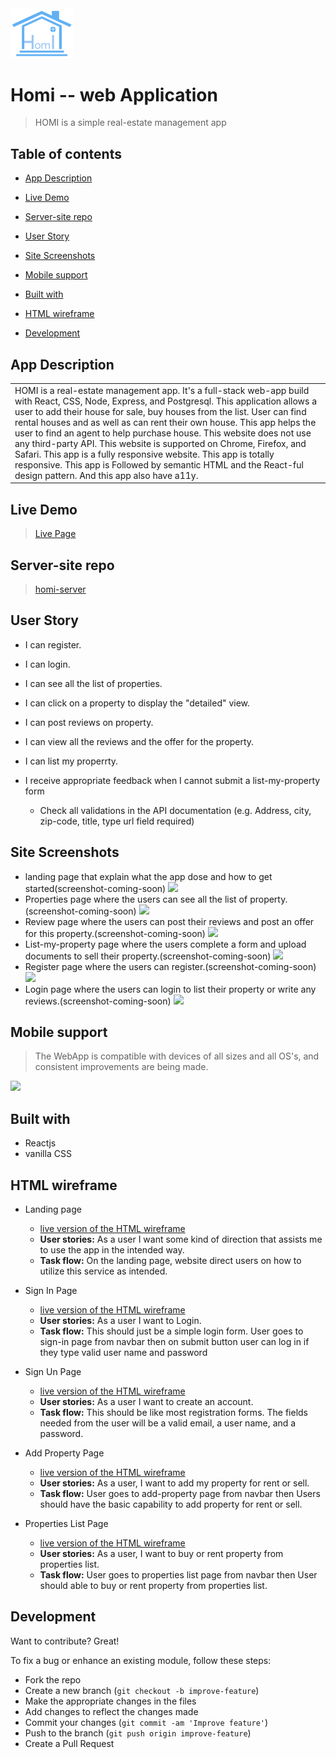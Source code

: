   <!-- # ![](https://max7586.github.io/homi-app/images/4v35Y2.png) -->

  <img src="images/4v35Y2.png" width="100" >

# Homi -- web Application

> HOMI is a simple real-estate management app

## Table of contents

- [App Description](#app-description)
- [Live Demo](#live-demo)
- [Server-site repo](#server-site-repo)
- [User Story](#user-story)
- [Site Screenshots](#site-screenshots)
- [Mobile support](#mobile-support)
- [Built with](#build-with)
- [HTML wireframe](#html-wireframe)
- [Development](#development)


  <!-- # ![WebApp](https://max7586.github.io/homi/images/demo/landingPage.png) -->

## App Description

<table>
<tr>
<td>
  HOMI is a real-estate management app. It's a full-stack web-app build with React, CSS, Node, Express, and Postgresql. This application allows a user to add their house for sale,  buy houses from the list. User can find rental houses and as well as can rent their own house. This app helps the user to find an agent to help purchase house. This website does not use any third-party API. This website is supported on Chrome, Firefox, and Safari. This app is a fully responsive website. This app is totally responsive. This app is Followed by semantic HTML and the React-ful design pattern. And this app also have a11y.


</td>
</tr>
</table>

## Live Demo

> [Live Page](https://homi-client.ahmedmax7586.now.sh)

## Server-site repo

> [homi-server](https://github.com/max7586/homi-server)


## User Story

* I can register.

* I can login.

* I can see all the list of properties.

* I can click on a property to display the "detailed" view.

* I can post reviews on property.

* I can view all the reviews and the offer for the property.

* I can list my properrty.

* I receive appropriate feedback when I cannot submit a list-my-property form

  * Check all validations in the API documentation (e.g. Address, city, zip-code, title, type url field required)


## Site Screenshots

- landing page that explain what the app dose and how to get started(screenshot-coming-soon)
  ![](https://max7586.github.io/homi/images/demo/landingPage.png)
- Properties page where the users can see all the list of property.(screenshot-coming-soon)
  ![](https://max7586.github.io/homi/images/demo/properties.png)
- Review page where the users can post their reviews and post an offer for this property.(screenshot-coming-soon)
  ![](https://max7586.github.io/homi/images/demo/reviewPage.png)
- List-my-property page where the users complete a form and upload documents to sell their property.(screenshot-coming-soon)
  ![](https://max7586.github.io/homi/images/demo/listMyPropertyPage.png)
- Register page where the users can register.(screenshot-coming-soon)
  ![](https://max7586.github.io/homi/images/demo/registerPage.png)
- Login page where the users can login to list their property or write any reviews.(screenshot-coming-soon)
  ![](https://max7586.github.io/homi/images/demo/loginPage.png)


## Mobile support

> The WebApp is compatible with devices of all sizes and all OS's, and consistent improvements are being made.

![](https://max7586.github.io/homi/images/demo/responsive.png)

## Built with

- Reactjs
- vanilla CSS

## HTML wireframe
- Landing page
  - [ live version of the HTML wireframe](https://max7586.github.io/homi-wireframes/landingPage)
  - __User stories:__ As a user I want some kind of direction that assists me to use the app in the intended way. 
  - __Task flow:__ On the landing page, website direct users on how to utilize this service as intended.

- Sign In Page
  - [ live version of the HTML wireframe](https://max7586.github.io/homi-wireframes/signInPage)
  - __User stories:__ As a user I want to Login.
  - __Task flow:__ This should just be a simple login form. User goes to sign-in page from navbar then on submit button user can log in if they type valid user name and password 

- Sign Un Page
  - [ live version of the HTML wireframe](https://max7586.github.io/homi-wireframes/signUpPage)
  - __User stories:__ As a user I want to create an account.
  - __Task flow:__ This should be like most registration forms. The fields needed from the user will be a valid email, a user name, and a password.

- Add Property Page
  - [ live version of the HTML wireframe](https://max7586.github.io/homi-wireframes/addPropPage)
  - __User stories:__ As a user, I want to add my property for rent or sell.
  - __Task flow:__ User goes to add-property page from navbar then Users should have the basic capability to add property for rent or sell.

- Properties List Page
  - [ live version of the HTML wireframe](https://max7586.github.io/homi-wireframes/propsList)
  - __User stories:__ As a user, I want to buy or rent property from properties list.
  - __Task flow:__ User goes to properties list page from navbar then User should able to buy or rent property from properties list.

## Development

Want to contribute? Great!

To fix a bug or enhance an existing module, follow these steps:

- Fork the repo
- Create a new branch (`git checkout -b improve-feature`)
- Make the appropriate changes in the files
- Add changes to reflect the changes made
- Commit your changes (`git commit -am 'Improve feature'`)
- Push to the branch (`git push origin improve-feature`)
- Create a Pull Request
